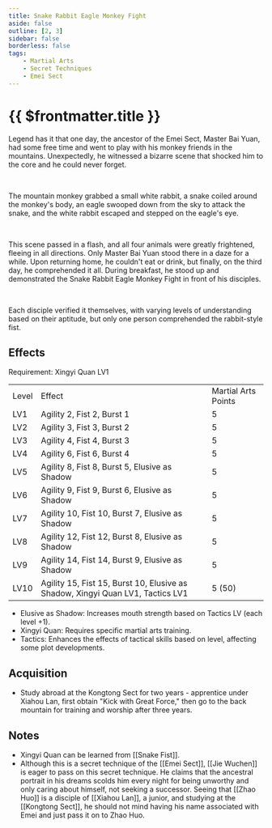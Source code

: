 ```yaml
---
title: Snake Rabbit Eagle Monkey Fight
aside: false
outline: [2, 3]
sidebar: false
borderless: false
tags:
    - Martial Arts
    - Secret Techniques
    - Emei Sect
---
```


# {{ $frontmatter.title }}

<BookItemIcon :size="`medium`" :needLink="false" :no="4003"></BookItemIcon>

Legend has it that one day, the ancestor of the Emei Sect, Master Bai Yuan, had some free time and went to play with his monkey friends in the mountains. Unexpectedly, he witnessed a bizarre scene that shocked him to the core and he could never forget.

<br>

The mountain monkey grabbed a small white rabbit, a snake coiled around the monkey's body, an eagle swooped down from the sky to attack the snake, and the white rabbit escaped and stepped on the eagle's eye.

<br>

This scene passed in a flash, and all four animals were greatly frightened, fleeing in all directions. Only Master Bai Yuan stood there in a daze for a while. Upon returning home, he couldn't eat or drink, but finally, on the third day, he comprehended it all. During breakfast, he stood up and demonstrated the Snake Rabbit Eagle Monkey Fight in front of his disciples.

<br>

Each disciple verified it themselves, with varying levels of understanding based on their aptitude, but only one person comprehended the rabbit-style fist.

## Effects

Requirement: Xingyi Quan LV1

<table>
    <tr>
        <td>Level</td>
        <td>Effect</td>
        <td>Martial Arts Points</td>
    </tr>
    <tr>
        <td>LV1</td>
        <td>Agility 2, Fist 2, Burst 1</td>
        <td>5</td>
    </tr>
    <tr>
        <td>LV2</td>
        <td>Agility 3, Fist 3, Burst 2</td>
        <td>5</td>
    </tr>
    <tr>
        <td>LV3</td>
        <td>Agility 4, Fist 4, Burst 3</td>
        <td>5</td>
    </tr>
    <tr>
        <td>LV4</td>
        <td>Agility 6, Fist 6, Burst 4</td>
        <td>5</td>
    </tr>
    <tr>
        <td>LV5</td>
        <td>Agility 8, Fist 8, Burst 5, Elusive as Shadow</td>
        <td>5</td>
    </tr>
    <tr>
        <td>LV6</td>
        <td>Agility 9, Fist 9, Burst 6, Elusive as Shadow</td>
        <td>5</td>
    </tr>
    <tr>
        <td>LV7</td>
        <td>Agility 10, Fist 10, Burst 7, Elusive as Shadow</td>
        <td>5</td>
    </tr>
    <tr>
        <td>LV8</td>
        <td>Agility 12, Fist 12, Burst 8, Elusive as Shadow</td>
        <td>5</td>
    </tr>
    <tr>
        <td>LV9</td>
        <td>Agility 14, Fist 14, Burst 9, Elusive as Shadow</td>
        <td>5</td>
    </tr>
    <tr>
        <td>LV10</td>
        <td>Agility 15, Fist 15, Burst 10, Elusive as Shadow, Xingyi Quan LV1, Tactics LV1</td>
        <td>5 (50)</td>
    </tr>
</table>

-   Elusive as Shadow: Increases mouth strength based on Tactics LV (each level +1).
-   Xingyi Quan: Requires specific martial arts training.
-   Tactics: Enhances the effects of tactical skills based on level, affecting some plot developments.

## Acquisition

-   Study abroad at the Kongtong Sect for two years - apprentice under Xiahou Lan, first obtain "Kick with Great Force," then go to the back mountain for training and worship after three years.

## Notes

-   Xingyi Quan can be learned from [[Snake Fist]].
-   Although this is a secret technique of the [[Emei Sect]], [[Jie Wuchen]] is eager to pass on this secret technique. He claims that the ancestral portrait in his dreams scolds him every night for being unworthy and only caring about himself, not seeking a successor. Seeing that [[Zhao Huo]] is a disciple of [[Xiahou Lan]], a junior, and studying at the [[Kongtong Sect]], he should not mind having his name associated with Emei and just pass it on to Zhao Huo.